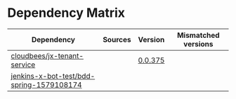 # Dependency Matrix

Dependency | Sources | Version | Mismatched versions
---------- | ------- | ------- | -------------------
[cloudbees/jx-tenant-service](https://github.com/cloudbees/jx-tenant-service) |  | [0.0.375](https://github.com/cloudbees/jx-tenant-service/releases/tag/v0.0.375) | 
[jenkins-x-bot-test/bdd-spring-1579108174](https://github.com/jenkins-x-bot-test/bdd-spring-1579108174.git) |  | []() | 
